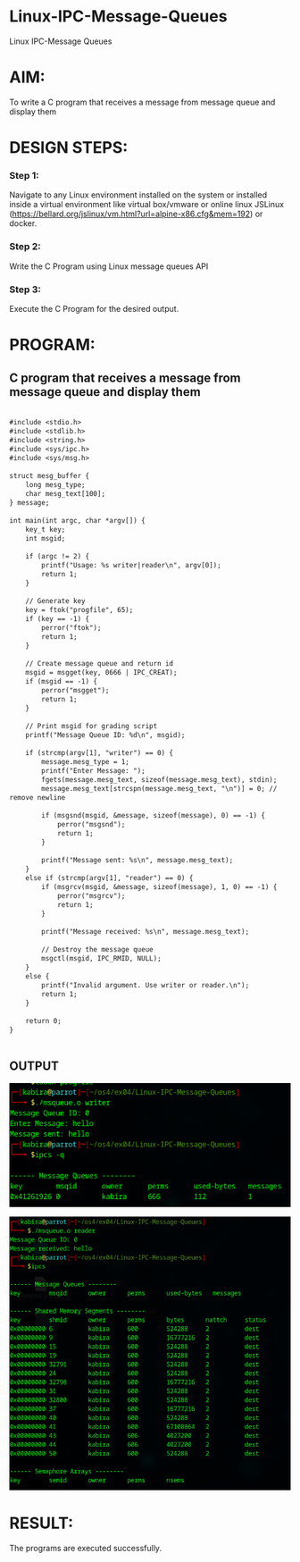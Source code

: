 # Linux-IPC-Message-Queues
Linux IPC-Message Queues

# AIM:
To write a C program that receives a message from message queue and display them

# DESIGN STEPS:

### Step 1:

Navigate to any Linux environment installed on the system or installed inside a virtual environment like virtual box/vmware or online linux JSLinux (https://bellard.org/jslinux/vm.html?url=alpine-x86.cfg&mem=192) or docker.

### Step 2:

Write the C Program using Linux message queues API 

### Step 3:

Execute the C Program for the desired output. 

# PROGRAM:

## C program that receives a message from message queue and display them

```

#include <stdio.h>
#include <stdlib.h>
#include <string.h>
#include <sys/ipc.h>
#include <sys/msg.h>

struct mesg_buffer {
    long mesg_type;
    char mesg_text[100];
} message;

int main(int argc, char *argv[]) {
    key_t key;
    int msgid;

    if (argc != 2) {
        printf("Usage: %s writer|reader\n", argv[0]);
        return 1;
    }

    // Generate key
    key = ftok("progfile", 65);
    if (key == -1) {
        perror("ftok");
        return 1;
    }

    // Create message queue and return id
    msgid = msgget(key, 0666 | IPC_CREAT);
    if (msgid == -1) {
        perror("msgget");
        return 1;
    }

    // Print msgid for grading script
    printf("Message Queue ID: %d\n", msgid);

    if (strcmp(argv[1], "writer") == 0) {
        message.mesg_type = 1;
        printf("Enter Message: ");
        fgets(message.mesg_text, sizeof(message.mesg_text), stdin);
        message.mesg_text[strcspn(message.mesg_text, "\n")] = 0; // remove newline

        if (msgsnd(msgid, &message, sizeof(message), 0) == -1) {
            perror("msgsnd");
            return 1;
        }

        printf("Message sent: %s\n", message.mesg_text);
    }
    else if (strcmp(argv[1], "reader") == 0) {
        if (msgrcv(msgid, &message, sizeof(message), 1, 0) == -1) {
            perror("msgrcv");
            return 1;
        }

        printf("Message received: %s\n", message.mesg_text);

        // Destroy the message queue
        msgctl(msgid, IPC_RMID, NULL);
    }
    else {
        printf("Invalid argument. Use writer or reader.\n");
        return 1;
    }

    return 0;
}


```


## OUTPUT

![alt text](os1.png)



![alt text](osr.png)
# RESULT:
The programs are executed successfully.

